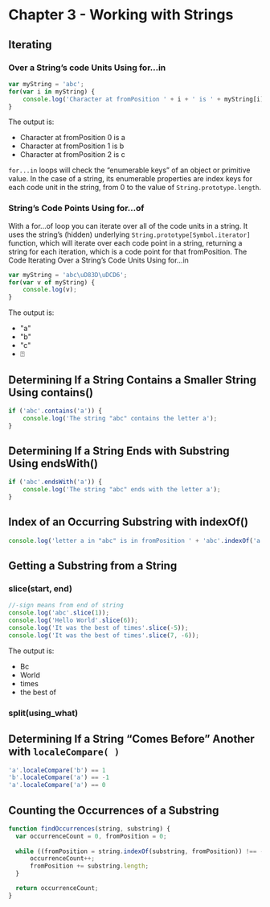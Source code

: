 # Chapter 3 - Working with Strings

## Iterating

### Over a String’s code Units Using for...in

```js
var myString = 'abc';
for(var i in myString) {
    console.log('Character at fromPosition ' + i + ' is ' + myString[i]);
}
```

The output is:

- Character at fromPosition 0 is a
- Character at fromPosition 1 is b
- Character at fromPosition 2 is c

`for...in` loops will check the “enumerable keys” of an object or primitive value. In the case of a string, its
enumerable properties are index keys for each code unit in the string, from 0 to the value of `String.prototype.length`.

### String’s Code Points Using for...of

With a for...of loop you can iterate over all of the code units in a string. It uses the string’s (hidden)
underlying `String.prototype[Symbol.iterator]` function, which will iterate over each code point in a string, returning
a string for each iteration, which is a code point for that fromPosition. The Code Iterating Over a String’s Code Units
Using for...in

```js
var myString = 'abc\uD83D\uDCD6';
for(var v of myString) {
    console.log(v);
}
```

The output is:

- "a"
- "b"
- "c"
- ⍰

## Determining If a String Contains a Smaller String Using contains()

```js
if ('abc'.contains('a')) {
    console.log('The string "abc" contains the letter a');
}
```

## Determining If a String Ends with Substring Using endsWith()

```js
if ('abc'.endsWith('a')) {
    console.log('The string "abc" ends with the letter a');
} 
```

## Index of an Occurring Substring with indexOf()

```js
console.log('letter a in "abc" is in fromPosition ' + 'abc'.indexOf('a') );
```

## Getting a Substring from a String

### slice(start, end)

```js
//-sign means from end of string
console.log('abc'.slice(1));
console.log('Hello World'.slice(6));
console.log('It was the best of times'.slice(-5));
console.log('It was the best of times'.slice(7, -6));
```

The output is:

- Bc
- World
- times
- the best of

### split(using_what)

## Determining If a String “Comes Before” Another with `localeCompare( )`

```js
'a'.localeCompare('b') == 1
'b'.localeCompare('a') == -1
'a'.localeCompare('a') == 0
```

## Counting the Occurrences of a Substring

```js
function findOccurrences(string, substring) {
  var occurrenceCount = 0, fromPosition = 0;
  
  while ((fromPosition = string.indexOf(substring, fromPosition)) !== -1)  {
      occurrenceCount++;
      fromPosition += substring.length;
  }

  return occurrenceCount;
}
```
